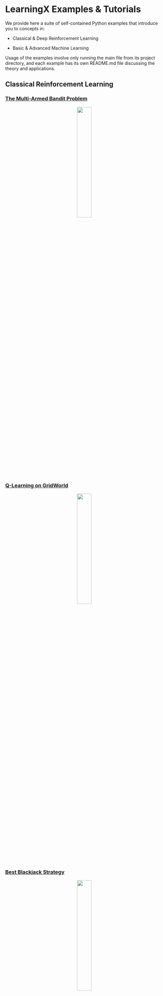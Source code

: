 # LearningX Examples & Tutorials

We provide here a suite of self-contained Python examples that introduce you to concepts in:

* Classical & Deep Reinforcement Learning 

* Basic & Advanced Machine Learning

Usage of the examples involve only running the main file from its project directory, and each example has its own README.md file discussing the theory and applications.

## Classical Reinforcement Learning
 
### [The Multi-Armed Bandit Problem](https://github.com/ankonzoid/LearningX/tree/master/classical_RL/MAB)

<p align="center">
<img src="https://github.com/ankonzoid/L6_exercises/blob/master/reinforcement-learning/classical/multiarmed_bandits/actions.png" width="30%">
</p>

### [Q-Learning on GridWorld](https://github.com/ankonzoid/LearningX/tree/master/classical_RL/gridworld)

<p align="center">
<img src="https://github.com/ankonzoid/L6_exercises/blob/master/reinforcement-learning/classical/gridworld/q_learning/gridworld.png" width="30%">
</p>

### [Best Blackjack Strategy](https://github.com/ankonzoid/LearningX/tree/master/classical_RL/blackjack)

<p align="center">
<img src="https://github.com/ankonzoid/L6_exercises/blob/master/reinforcement-learning/classical/blackjack/blackjack.png" width="30%">
</p>

## Deep Reinforcement Learning

### [Balancing Cartpole Beam](https://github.com/ankonzoid/LearningX/tree/master/deep_RL/cartpole)

<p align="center">
<img src="https://github.com/ankonzoid/L6_exercises/blob/master/reinforcement-learning/deep/cartpole/cartpole.gif" width="35%">
</p>

### [Playing Pong from pixels](https://github.com/ankonzoid/LearningX/tree/master/deep_RL/pong)

<p align="center">
<img src="https://github.com/ankonzoid/L6_exercises/blob/master/reinforcement-learning/deep/pong/pong.gif" width="30%">
</p>

## Basic Machine Learning

<p align="center"> 
<img src="https://github.com/ankonzoid/ML_algorithms/blob/master/ML_from_scratch/coverart/ML_from_scratch.png" width="25%">
</p>

### Supervised Classification (`classification` directory)

#### Decision Tree

#### K nearest neighbours

### Supervised Regression (`regression` directory)

#### Linear Regression optimized via Gradient Descent

#### Linear Regression optimized via Stochastic Gradient Descent

#### Logistic Regression optimized via Gradient Descent

### Unsupervised (`unsupervised` directory)

#### K-means clustering

## Advanced Machine Learning

### [Building Model Trees](https://github.com/ankonzoid/ML_algorithms/tree/master/model_tree)

<p align="center"> 
<img src="https://github.com/ankonzoid/ML_algorithms/blob/master/model_tree/coverart/model_tree.png" width="40%">
</p>

### [Tree Ensembles: Bagging and Boosting](https://github.com/ankonzoid/ML_algorithms/tree/master/tree_ensembles)

<p align="center"> 
<img src="https://github.com/ankonzoid/ML_algorithms/blob/master/tree_ensembles/coverart/bagging.png" width="40%">
</p>

<p align="center"> 
<img src="https://github.com/ankonzoid/ML_algorithms/blob/master/tree_ensembles/coverart/boosting.png" width="40%">
</p>

### Author

Anson Wong

